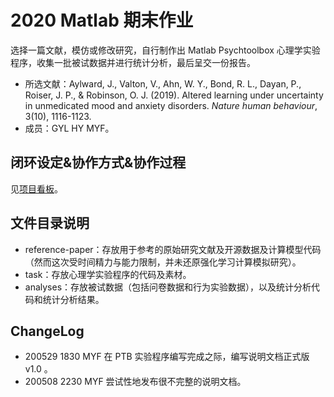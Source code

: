 # 2020 Matlab 期末作业

选择一篇文献，模仿或修改研究，自行制作出 Matlab Psychtoolbox 心理学实验程序，收集一批被试数据并进行统计分析，最后呈交一份报告。

* 所选文献：Aylward, J., Valton, V., Ahn, W. Y., Bond, R. L., Dayan, P., Roiser, J. P., & Robinson, O. J. (2019). Altered learning under uncertainty in unmedicated mood and anxiety disorders. *Nature human behaviour*, 3(10), 1116-1123.
* 成员：GYL HY MYF。

## 闭环设定&协作方式&协作过程

见[项目看板](https://github.com/MYF2000/matlab-final-homework/projects/2)。

## 文件目录说明

* reference-paper：存放用于参考的原始研究文献及开源数据及计算模型代码（然而这次受时间精力与能力限制，并未还原强化学习计算模拟研究）。
* task：存放心理学实验程序的代码及素材。
* analyses：存放被试数据（包括问卷数据和行为实验数据），以及统计分析代码和统计分析结果。

## ChangeLog

* 200529 1830 MYF 在 PTB 实验程序编写完成之际，编写说明文档正式版 v1.0 。
* 200508 2230 MYF 尝试性地发布很不完整的说明文档。
